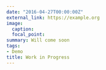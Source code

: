 ```yaml
---
date: "2016-04-27T00:00:00Z"
external_link: https://example.org
image:
  caption: 
  focal_point: 
summary: Will come soon
tags:
- Demo
title: Work in Progress
---
```


